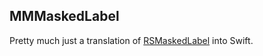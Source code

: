 MMMaskedLabel
---------

Pretty much just a translation of [RSMaskedLabel](https://github.com/robinsenior/RSMaskedLabel) into Swift.
